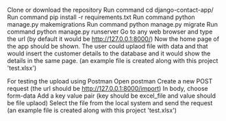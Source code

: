 Clone or download the repository
Run command cd django-contact-app/
Run command pip install -r requirements.txt
Run command python manage.py makemigrations
Run command python manage.py migrate
Run command python manage.py runserver
Go to any web browser and type the url (by default it would be http://127.0.0.1:8000/)
Now the home page of the app should be shown.
The user could uplaod file with data and that would insert the customer details to the database and it would show the details in the same page. (an example file is created along with this project 'test.xlsx')



For testing the upload using Postman
Open postman
Create a new POST request (the url should be http://127.0.0.1:8000/import)
In body, choose form-data
Add a key value pair (key should be excel_file and value should be file uplaod)
Select the file from the local system and send the request (an example file is created along with this project 'test.xlsx')

